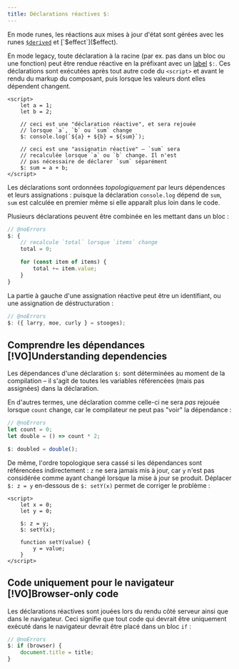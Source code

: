 ```yaml
---
title: Déclarations réactives $:
---
```


En mode runes, les réactions aux mises à jour d'état sont gérées avec les runes
[`$derived`]($derived) et [`$effect`]($effect).

En mode legacy, toute déclaration à la racine (par ex. pas dans un bloc ou une fonction) peut être
rendue réactive en la préfixant avec un
[label](https://developer.mozilla.org/en-US/docs/Web/JavaScript/Reference/Statements/label) `$:`.
Ces déclarations sont exécutées après tout autre code du `<script>` et avant le rendu du markup du
composant, puis lorsque les valeurs dont elles dépendent changent.

```svelte
<script>
	let a = 1;
	let b = 2;

	// ceci est une "déclaration réactive", et sera rejouée
	// lorsque `a`, `b` ou `sum` change
	$: console.log(`${a} + ${b} = ${sum}`);

	// ceci est une "assignatin réactive" – `sum` sera
	// recalculée lorsque `a` ou `b` change. Il n'est
	// pas nécessaire de déclarer `sum` séparément
	$: sum = a + b;
</script>
```

Les déclarations sont ordonnées _topologiquement_ par leurs dépendences et leurs assignations :
puisque la déclaration `console.log` dépend de `sum`, `sum` est calculée en premier même si elle
apparaît plus loin dans le code.

Plusieurs déclarations peuvent être combinée en les mettant dans un bloc :

```js
// @noErrors
$: {
	// recalcule `total` lorsque `items` change
	total = 0;

	for (const item of items) {
		total += item.value;
	}
}
```

La partie à gauche d'une assignation réactive peut être un identifiant, ou une assignation de
déstructuration :

```js
// @noErrors
$: ({ larry, moe, curly } = stooges);
```

## Comprendre les dépendances [!VO]Understanding dependencies

Les dépendances d'une déclaration `$:` sont déterminées au moment de la compilation – il s'agit de
toutes les variables référencées (mais pas assignées) dans la déclaration.

En d'autres termes, une déclaration comme celle-ci ne sera _pas_ rejouée lorsque `count` change, car
le compilateur ne peut pas "voir" la dépendance :

```js
// @noErrors
let count = 0;
let double = () => count * 2;

$: doubled = double();
```

De même, l'ordre topologique sera cassé si les dépendances sont référencées indirectement : `z` ne
sera jamais mis à jour, car `y` n'est pas considérée comme ayant changé lorsque la mise à jour se
produit. Déplacer `$: z = y` en-dessous de `$: setY(x)` permet de corriger le problème :

```svelte
<script>
	let x = 0;
	let y = 0;

	$: z = y;
	$: setY(x);

	function setY(value) {
		y = value;
	}
</script>
```

## Code uniquement pour le navigateur [!VO]Browser-only code

Les déclarations réactives sont jouées lors du rendu côté serveur ainsi que dans le navigateur. Ceci
signifie que tout code qui devrait être uniquement exécuté dans le navigateur devrait être placé
dans un bloc `if` :

```js
// @noErrors
$: if (browser) {
	document.title = title;
}
```
